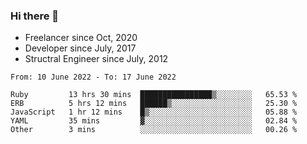 ### Hi there 👋

- Freelancer since Oct, 2020
- Developer since July, 2017
- Structral Engineer since July, 2012

<!--START_SECTION:waka-->

```text
From: 10 June 2022 - To: 17 June 2022

Ruby         13 hrs 30 mins  ████████████████▒░░░░░░░░   65.53 %
ERB          5 hrs 12 mins   ██████▒░░░░░░░░░░░░░░░░░░   25.30 %
JavaScript   1 hr 12 mins    █▒░░░░░░░░░░░░░░░░░░░░░░░   05.88 %
YAML         35 mins         ▓░░░░░░░░░░░░░░░░░░░░░░░░   02.84 %
Other        3 mins          ░░░░░░░░░░░░░░░░░░░░░░░░░   00.26 %
```

<!--END_SECTION:waka-->

